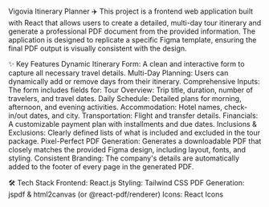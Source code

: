 Vigovia Itinerary Planner ✈️ This project is a frontend web application built with React that allows users to create a detailed, multi-day tour itinerary and generate a professional PDF document from the provided information. The application is designed to replicate a specific Figma template, ensuring the final PDF output is visually consistent with the design.

✨ Key Features Dynamic Itinerary Form: A clean and interactive form to capture all necessary travel details. Multi-Day Planning: Users can dynamically add or remove days from their itinerary. Comprehensive Inputs: The form includes fields for: Tour Overview: Trip title, duration, number of travelers, and travel dates. Daily Schedule: Detailed plans for morning, afternoon, and evening activities. Accommodation: Hotel names, check-in/out dates, and city. Transportation: Flight and transfer details. Financials: A customizable payment plan with installments and due dates. Inclusions & Exclusions: Clearly defined lists of what is included and excluded in the tour package. Pixel-Perfect PDF Generation: Generates a downloadable PDF that closely matches the provided Figma design, including layout, fonts, and styling. Consistent Branding: The company's details are automatically added to the footer of every page in the generated PDF.

🛠️ Tech Stack Frontend: React.js Styling: Tailwind CSS PDF Generation: jspdf & html2canvas (or @react-pdf/renderer) Icons: React Icons